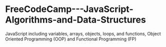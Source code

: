# FreeCodeCamp---JavaScript-Algorithms-and-Data-Structures
JavaScript including variables, arrays, objects, loops, and functions, Object Oriented Programming (OOP) and Functional Programming (FP)
